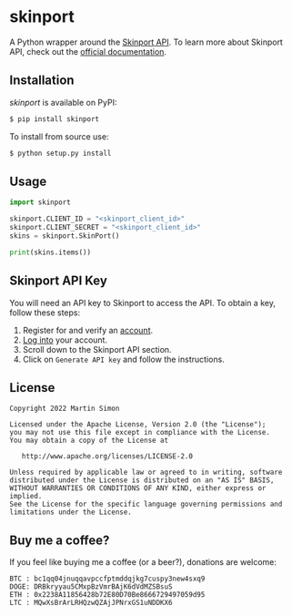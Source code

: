# skinport

A Python wrapper around the [Skinport API](https://skinport.com/). To learn
more about Skinport API, check out the
[official documentation](https://docs.skinport.com/#introduction).

## Installation

*skinport* is available on PyPI:

```bash
$ pip install skinport
```

To install from source use:

```bash
$ python setup.py install
```

## Usage

```python
import skinport

skinport.CLIENT_ID = "<skinport_client_id>"
skinport.CLIENT_SECRET = "<skinport_client_id>"
skins = skinport.SkinPort()

print(skins.items())
```

## Skinport API Key

You will need an API key to Skinport to access the API. To obtain a key, follow
these steps:

1) Register for and verify an [account](https://skinport.com/signup).
2) [Log into](https://skinport.com/account) your account.
3) Scroll down to the Skinport API section.
4) Click on `Generate API key` and follow the instructions.


## License

```
Copyright 2022 Martin Simon

Licensed under the Apache License, Version 2.0 (the "License");
you may not use this file except in compliance with the License.
You may obtain a copy of the License at

   http://www.apache.org/licenses/LICENSE-2.0

Unless required by applicable law or agreed to in writing, software
distributed under the License is distributed on an "AS IS" BASIS,
WITHOUT WARRANTIES OR CONDITIONS OF ANY KIND, either express or implied.
See the License for the specific language governing permissions and
limitations under the License.

```

## Buy me a coffee?

If you feel like buying me a coffee (or a beer?), donations are welcome:

```
BTC : bc1qq04jnuqqavpccfptmddqjkg7cuspy3new4sxq9
DOGE: DRBkryyau5CMxpBzVmrBAjK6dVdMZSBsuS
ETH : 0x2238A11856428b72E80D70Be8666729497059d95
LTC : MQwXsBrArLRHQzwQZAjJPNrxGS1uNDDKX6
```
